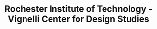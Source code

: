 ---
layout: repo
title: "Rochester Institute of Technology - Vignelli Center for Design Studies"
id: 22635
permalink: repos/22635/
---